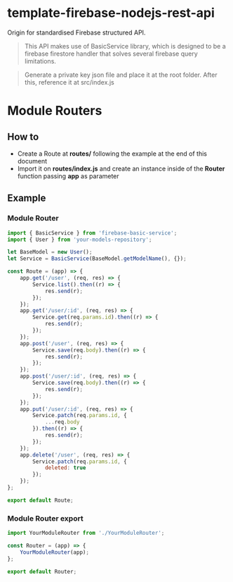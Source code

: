 # template-firebase-nodejs-rest-api

Origin for standardised Firebase structured API.

> This API makes use of BasicService library, which is designed to be a firebase firestore handler that solves several firebase query limitations.

> Generate a private key json file and place it at the root folder. After this, reference it at src/index.js

# Module Routers

## How to

-   Create a Route at **routes/** following the example at the end of this document
-   Import it on **routes/index.js** and create an instance inside of the **Router** function passing **app** as parameter

## Example

### Module Router

```js
import { BasicService } from 'firebase-basic-service';
import { User } from 'your-models-repository';

let BaseModel = new User();
let Service = BasicService(BaseModel.getModelName(), {});

const Route = (app) => {
	app.get('/user', (req, res) => {
		Service.list().then((r) => {
			res.send(r);
		});
	});
	app.get('/user/:id', (req, res) => {
		Service.get(req.params.id).then((r) => {
			res.send(r);
		});
	});
	app.post('/user', (req, res) => {
		Service.save(req.body).then((r) => {
			res.send(r);
		});
	});
	app.post('/user/:id', (req, res) => {
		Service.save(req.body).then((r) => {
			res.send(r);
		});
	});
	app.put('/user/:id', (req, res) => {
		Service.patch(req.params.id, {
			...req.body
		}).then((r) => {
			res.send(r);
		});
	});
	app.delete('/user', (req, res) => {
		Service.patch(req.params.id, {
			deleted: true
		});
	});
};

export default Route;
```

### Module Router export

```js
import YourModuleRouter from './YourModuleRouter';

const Router = (app) => {
	YourModuleRouter(app);
};

export default Router;
```
